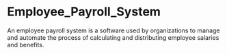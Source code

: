 # Employee_Payroll_System

An employee payroll system is a software used by organizations to manage and automate the process of calculating and distributing employee salaries and benefits.

